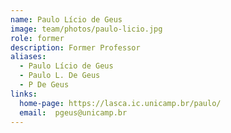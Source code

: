 ```yaml
---
name: Paulo Lício de Geus
image: team/photos/paulo-licio.jpg
role: former
description: Former Professor
aliases:
  - Paulo Lício de Geus
  - Paulo L. De Geus
  - P De Geus
links:
  home-page: https://lasca.ic.unicamp.br/paulo/ 
  email:  pgeus@unicamp.br
---
```


